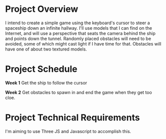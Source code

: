 # Project Overview
I intend to create a simple game using the keyboard's cursor to steer a spaceship down an infinite hallway. I'll use models that I can find on the Internet, and will use a perspective that seats the camera behind the ship and points down the tunnel. Randomly placed obstacles will need to be avoided, some of which might cast light if I have time for that. Obstacles will have one of about two textured models.

# Project Schedule
**Week 1**
Get the ship to follow the cursor

**Week 2**
Get obstacles to spawn in and end the game when they get too cloe.

# Project Technical Requirements
I'm aiming to use Three JS and Javascript to accomplish this.